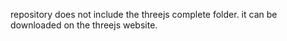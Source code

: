 repository does not include the threejs complete folder.
it can be downloaded on the threejs website.

